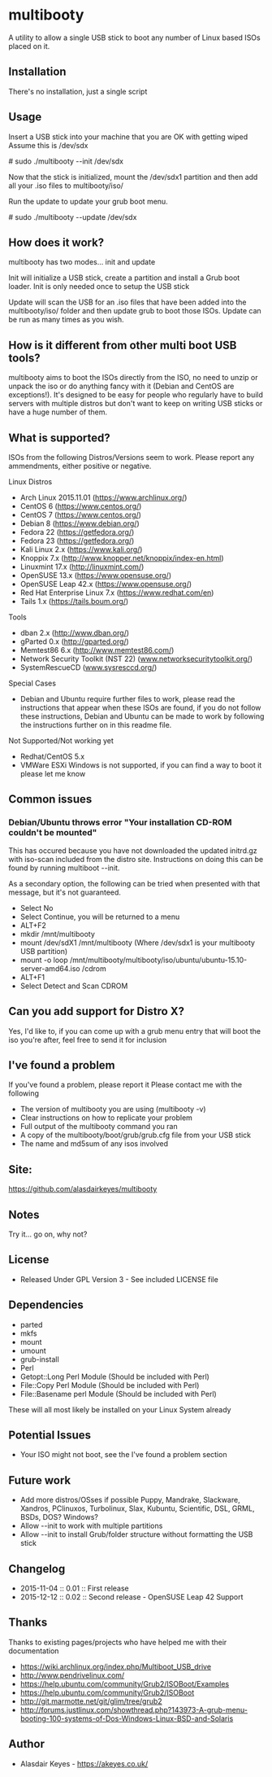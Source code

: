 # multibooty
A utility to allow a single USB stick to boot any number of Linux based ISOs placed on it.



## Installation
There's no installation, just a single script



## Usage
Insert a USB stick into your machine that you are OK with getting wiped
Assume this is /dev/sdx

\# sudo ./multibooty --init /dev/sdx

Now that the stick is initialized, mount the /dev/sdx1 partition and then
add all your .iso files to multibooty/iso/

Run the update to update your grub boot menu.

\# sudo ./multibooty --update /dev/sdx



## How does it work?
multibooty has two modes... init and update

Init will initialize a USB stick, create a partition and install a Grub
boot loader. Init is only needed once to setup the USB stick

Update will scan the USB for an .iso files that have been added into the
multibooty/iso/ folder and then update grub to boot those ISOs. Update
can be run as many times as you wish.



## How is it different from other multi boot USB tools?
multibooty aims to boot the ISOs directly from the ISO, no need to unzip
or unpack the iso or do anything fancy with it (Debian and CentOS are
exceptions!).
It's designed to be easy for people who regularly have to build servers
with multiple distros but don't want to keep on writing USB sticks or
have a huge number of them.



## What is supported?
ISOs from the following Distros/Versions seem to work. Please report any
ammendments, either positive or negative.

Linux Distros

- Arch Linux 2015.11.01 (https://www.archlinux.org/)
- CentOS 6 (https://www.centos.org/)
- CentOS 7 (https://www.centos.org/)
- Debian 8 (https://www.debian.org/)
- Fedora 22 (https://getfedora.org/)
- Fedora 23 (https://getfedora.org/)
- Kali Linux 2.x (https://www.kali.org/)
- Knoppix 7.x (http://www.knopper.net/knoppix/index-en.html)
- Linuxmint 17.x (http://linuxmint.com/)
- OpenSUSE 13.x (https://www.opensuse.org/)
- OpenSUSE Leap 42.x (https://www.opensuse.org/)
- Red Hat Enterprise Linux 7.x (https://www.redhat.com/en)
- Tails 1.x (https://tails.boum.org/)

Tools
- dban 2.x (http://www.dban.org/)
- gParted 0.x (http://gparted.org/)
- Memtest86 6.x (http://www.memtest86.com/)
- Network Security Toolkit (NST 22) (www.networksecuritytoolkit.org/)
- SystemRescueCD (www.sysresccd.org/)

Special Cases
- Debian and Ubuntu require further files to work, please read the
  instructions that appear when these ISOs are found, if you do not follow
  these instructions, Debian and Ubuntu can be made to work by following the
  instructions further on in this readme file.

Not Supported/Not working yet
- Redhat/CentOS 5.x
- VMWare ESXi
Windows is not supported, if you can find a way to boot it please let me know 




## Common issues

### Debian/Ubuntu throws error "Your installation CD-ROM couldn't be mounted"
This has occured because you have not downloaded the updated initrd.gz with
iso-scan included from the distro site. Instructions on doing this can be
found by running multiboot --init.

As a secondary option, the following can be tried when presented with that
message, but it's not guaranteed.
 
- Select No
- Select Continue, you will be returned to a menu
- ALT+F2
- mkdir /mnt/multibooty
- mount /dev/sdX1 /mnt/multibooty (Where /dev/sdx1 is your multibooty USB
  partition)
- mount -o loop /mnt/multibooty/multibooty/iso/ubuntu/ubuntu-15.10-server-amd64.iso /cdrom
- ALT+F1
- Select Detect and Scan CDROM



## Can you add support for Distro X?
Yes, I'd like to, if you can come up with a grub menu entry that will
boot the iso you're after, feel free to send it for inclusion



## I've found a problem

If you've found a problem, please report it
Please contact me with the following
- The version of multibooty you are using (multibooty -v)
- Clear instructions on how to replicate your problem
- Full output of the multibooty command you ran
- A copy of the multibooty/boot/grub/grub.cfg file from your USB stick
- The name and md5sum of any isos involved



## Site:
https://github.com/alasdairkeyes/multibooty



## Notes
Try it... go on, why not?



## License
- Released Under GPL Version 3 - See included LICENSE file



## Dependencies
- parted
- mkfs
- mount
- umount
- grub-install
- Perl
- Getopt::Long Perl Module (Should be included with Perl)
- File::Copy Perl Module (Should be included with Perl)
- File::Basename perl Module (Should be included with Perl)


These will all most likely be installed on your Linux System already



## Potential Issues
- Your ISO might not boot, see the I've found a problem section



## Future work
- Add more distros/OSses if possible
  Puppy, Mandrake, Slackware, Xandros, PClinuxos, Turbolinux, Slax, Kubuntu,
  Scientific, DSL, GRML, BSDs, DOS? Windows?
- Allow --init to work with multiple partitions
- Allow --init to install Grub/folder structure without formatting
  the USB stick



## Changelog
- 2015-11-04 :: 0.01    :: First release
- 2015-12-12 :: 0.02    :: Second release - OpenSUSE Leap 42 Support



## Thanks
Thanks to existing pages/projects who have helped me with their
documentation
- https://wiki.archlinux.org/index.php/Multiboot_USB_drive
- http://www.pendrivelinux.com/
- https://help.ubuntu.com/community/Grub2/ISOBoot/Examples
- https://help.ubuntu.com/community/Grub2/ISOBoot
- http://git.marmotte.net/git/glim/tree/grub2
- http://forums.justlinux.com/showthread.php?143973-A-grub-menu-booting-100-systems-of-Dos-Windows-Linux-BSD-and-Solaris

## Author
- Alasdair Keyes - https://akeyes.co.uk/
